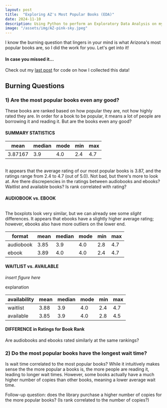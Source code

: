 ```yaml
---
layout: post
title:  "Exploring AZ's Most Popular Books (EDA)"
date: 2024-11-10
description: Using Python to perform an Exploratory Data Analysis on my AZ-best-books dataset.   
image: "/assets/img/AZ-pink-sky.jpeg"
---
```

<p class="intro"><span class="dropcap">I</span> know the burning question that lingers in your mind is what Arizona's most popular books are, so I did the work for you. Let's get into it!</p>

#### In case you missed it...
Check out my [last post](https://brinleyostler.github.io/data-science-blog/blog/post-two/) for code on how I collected this data!

## Burning Questions

### 1) Are the most popular books even any good?

These books are ranked based on how popular they are, not how highly rated they are. In order for a book to be popular, it means a lot of people are borrowing it and reading it. But are the books even any good?

#### SUMMARY STATISTICS

| mean | median | mode | min | max|
|------|--------|------|-----|----|
| 3.87167 | 3.9 | 4.0 | 2.4 | 4.7 |

<figure>
    <img src="{{site.url}}/{{site.baseurl}}/assets/img/book-ratings.png" alt=""> 
</figure>

It appears that the average rating of our most popular books is 3.87, and the ratings range from 2.4 to 4.7 (out of 5.0). Not bad, but there's more to look at. Are there discrepencies in the ratings between audiobooks and ebooks? Waitlist and available books? Is rank correlated with rating? 

#### AUDIOBOOK vs. EBOOK

<figure>
    <img src="{{site.url}}/{{site.baseurl}}/assets/img/audio-e-boxplot.png" alt=""> 
</figure>

The boxplots look very similar, but we can already see some *slight* differences. It appears that ebooks have a slightly higher average rating; however, ebooks also have more outliers on the lower end. 

| format | mean | median | mode | min | max|
|--------|------|--------|------|-----|----|
| audiobook | 3.85 | 3.9 | 4.0 | 2.8 | 4.7 | 
| ebook | 3.89 | 4.0 | 4.0 | 2.4 | 4.7 |


#### WAITLIST vs. AVAILABLE

*insert figure here*

explanation

| availability | mean | median | mode | min | max|
|--------------|------|--------|------|-----|----|
| waitlist | 3.88 | 3.9 | 4.0 | 2.4 | 4.7 |
| available | 3.85 | 3.9 | 4.0 | 2.8 | 4.5 |


#### DIFFERENCE in Ratings for Book Rank

Are audiobooks and ebooks rated similarly at the same rankings? 


### 2) Do the most popular books have the longest wait time?

Is wait time correlated to the most popular books? While it intuitively makes sense the the more popular a books is, the more people are reading it, leading to longer wait times. However, some books actually have a much higher number of copies than other books, meaning a lower average wait time.

Follow-up question: does the library purchase a higher number of copies for the more popular books? (Is rank correlated to the number of copies?)
